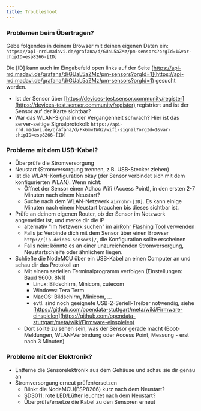 ```yaml
---
title: Troubleshoot
---
```


### Problemen beim Übertragen?
Gebe folgendes in deinem Browser mit deinen eigenen Daten ein:
`https://api-rrd.madavi.de/grafana/d/GUaL5aZMz/pm-sensors?orgId=1&var-chipID=esp8266-[ID]`

Die [ID] kann auch im Eingabefeld open links auf der Seite [https://api-rrd.madavi.de/grafana/d/GUaL5aZMz/pm-sensors?orgId=1](https://api-rrd.madavi.de/grafana/d/GUaL5aZMz/pm-sensors?orgId=1) gesucht werden.

* Ist der Sensor über [https://devices-test.sensor.community/register](https://devices-test.sensor.community/register) registriert und ist der Sensor auf der Karte sichtbar?
* War das WLAN-Signal in der Vergangenheit schwach?
Hier ist das server-seitige Signalprotokoll: `https://api-rrd.madavi.de/grafana/d/Fk6mw1WGz/wifi-signal?orgId=1&var-chipID=esp8266-[ID]`
        
### Probleme mit dem USB-Kabel?
* Überprüfe die Stromversorgung
* Neustart (Stromversorgung trennen, z.B. USB-Stecker ziehen)
* Ist die WLAN-Konfiguration okay (der Sensor verbindet sich mit dem konfigurierten WLAN). Wenn nicht:
    * Öffnet der Sensor einen Adhoc Wifi (Access Point), in den ersten 2-7 Minuten nach einem Neustart?
    * Suche nach dem WLAN-Netzwerk `airrohr-[ID]`. Es kann einige Minuten nach einem Neustart brauchen bis dieses sichtbar ist.
* Prüfe an deinem eigenen Router, ob der Sensor im Netzwerk angemeldet ist, und merke dir die IP 
    * alternativ "Im Netzwerk suchen" im [airRohr Flashing Tool](https://github.com/opendata-stuttgart/airrohr-firmware-flasher//) verwenden
    * Falls ja: Verbinde dich mit dem Sensor über einen Browser `http://[ip-deines-sensors]/`, die Konfiguration sollte erscheinen 
    * Falls nein: könnte es an einer unzureichenden Stromversorgung, Neustartschleife oder ähnlichem liegen.
* Schließe die NodeMCU über ein USB-Kabel an einen Computer an und schau dir das Protokoll an 
    * Mit einem seriellen Terminalprogramm verfolgen (Einstellungen: Baud 9600, 8N1)
        * Linux: Bildschirm, Minicom, cutecom
        * Windows: Tera Term
        * MacOS: Bildschirm, Minicom, ...
        * evtl. sind noch geeignete USB-2-Seriell-Treiber notwendig, siehe [https://github.com/opendata-stuttgart/meta/wiki/Firmware-einspielen](https://github.com/opendata-stuttgart/meta/wiki/Firmware-einspielen)                                  
    * Dort sollte zu sehen sein, was der Sensor gerade macht (Boot-Meldungen, WLAN-Verbindung oder Access Point, Messung - erst nach 3 Minuten)

### Probleme mit der Elektronik?
* Entferne die Sensorelektronik aus dem Gehäuse und schau sie dir genau an
* Stromversorgung erneut prüfen/ersetzen
    * Blinkt die NodeMCU(ESP8266) kurz nach dem Neustart?
    * SDS011: rote LED/Lüfter leuchtet nach dem Neustart?
    * Überprüfe/ersetze die Kabel zu den Sensoren erneut


